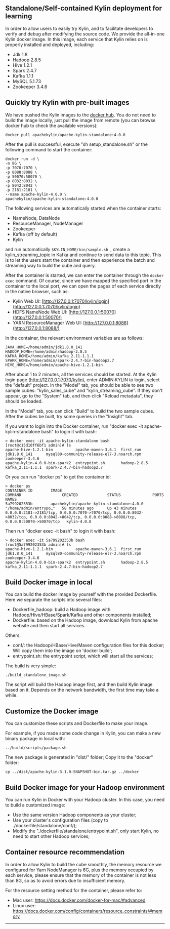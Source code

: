 ## Standalone/Self-contained Kylin deployment for learning

In order to allow users to easily try Kylin, and to facilitate developers to verify and debug after modifying the source code. We provide the all-in-one Kylin docker image. In this image, each service that Kylin relies on is properly installed and deployed, including:

- Jdk 1.8
- Hadoop 2.8.5
- Hive 1.2.1
- Spark 2.4.7
- Kafka 1.1.1
- MySQL 5.1.73
- Zookeeper 3.4.6

## Quickly try Kylin with pre-built images

We have pushed the Kylin images to the [docker hub](https://hub.docker.com/r/apachekylin/apache-kylin-standalone). You do not need to build the image locally, just pull the image from remote (you can browse docker hub to check the available versions):

```
docker pull apachekylin/apache-kylin-standalone:4.0.0
```

After the pull is successful, execute "sh setup_standalone.sh" or the following command to start the container:

```
docker run -d \
-m 8G \
-p 7070:7070 \
-p 8088:8088 \
-p 50070:50070 \
-p 8032:8032 \
-p 8042:8042 \
-p 2181:2181 \
--name apache-kylin-4.0.0 \
apachekylin/apache-kylin-standalone:4.0.0
```

The following services are automatically started when the container starts: 

- NameNode, DataNode
- ResourceManager, NodeManager
- Zookeeper
- Kafka (off by default)
- Kylin

and run automatically `$KYLIN_HOME/bin/sample.sh `, create a kylin_streaming_topic in Kafka and continue to send data to this topic. This is to let the users start the container and then experience the batch and streaming way to build the cube and query.

After the container is started, we can enter the container through the `docker exec` command. Of course, since we have mapped the specified port in the container to the local port, we can open the pages of each service directly in the native browser, such as: 

- Kylin Web UI: [http://127.0.0.1:7070/kylin/login](http://127.0.0.1:7070/kylin/login)
- HDFS NameNode Web UI: [http://127.0.0.1:50070](http://127.0.0.1:50070/)
- YARN ResourceManager Web UI: [http://127.0.0.1:8088](http://127.0.0.1:8088/)

In the container, the relevant environment variables are as follows: 

```
JAVA_HOME=/home/admin/jdk1.8.0_141
HADOOP_HOME=/home/admin/hadoop-2.8.5
KAFKA_HOME=/home/admin/kafka_2.11-1.1.1
SPARK_HOME=/home/admin/spark-2.4.7-bin-hadoop2.7
HIVE_HOME=/home/admin/apache-hive-1.2.1-bin
```

After about 1 to 2 minutes, all the services should be started. At the Kylin login page (http://127.0.0.1:7070/kylin), enter ADMIN:KYLIN to login, select the "default" project. In the "Model" tab, you should be able to see two sample cubes: "kylin_sales_cube" and "kylin_streaming_cube". If they don't appear, go to the "System" tab, and then click "Reload metadata", they should be loaded.

In the "Model" tab, you can click "Build" to build the two sample cubes. After the cubes be built, try some queries in the "Insight" tab.

If you want to login into the Docker container, run "docker exec -it apache-kylin-standalone bash" to login it with bash:

```
> docker exec -it apache-kylin-standalone bash
[root@c15d10ff6bf1 admin]# ls
apache-hive-1.2.1-bin          apache-maven-3.6.1  first_run     jdk1.8.0_141      mysql80-community-release-el7-3.noarch.rpm  zookeeper-3.4.6
apache-kylin-4.0.0-bin-spark2  entrypoint.sh       hadoop-2.8.5  kafka_2.11-1.1.1  spark-2.4.7-bin-hadoop2.7
```

Or you can run "docker ps" to get the container id:

```
> docker ps
CONTAINER ID        IMAGE                                              COMMAND                  CREATED             STATUS              PORTS                                                                                                                                                NAMES
5a799202353b        apachekylin/apache-kylin-standalone:4.0.0   "/home/admin/entrypo…"   58 minutes ago      Up 43 minutes             0.0.0.0:2181->2181/tcp, 0.0.0.0:7070->7070/tcp, 0.0.0.0:8032->8032/tcp, 0.0.0.0:8042->8042/tcp, 0.0.0.0:8088->8088/tcp, 0.0.0.0:50070->50070/tcp   kylin-4.0.0
```

Then run "docker exec -it <container id> bash" to login it with bash:

```
> docker exec -it 5a799202353b bash
[root@5a799202353b admin]# ls
apache-hive-1.2.1-bin          apache-maven-3.6.1  first_run     jdk1.8.0_141      mysql80-community-release-el7-3.noarch.rpm  zookeeper-3.4.6
apache-kylin-4.0.0-bin-spark2  entrypoint.sh       hadoop-2.8.5  kafka_2.11-1.1.1  spark-2.4.7-bin-hadoop2.7
```

## Build Docker image in local

You can build the docker image by yourself with the provided Dockerfile. Here we separate the scripts into several files:

- Dockerfile_hadoop: build a Hadoop image with Hadoop/Hive/HBase/Spark/Kafka and other components installed;
- Dockerfile: based on the Hadoop image, download Kylin from apache website and then start all services.

Others:
- conf/: the Hadoop/HBase/Hive/Maven configuration files for this docker; Will copy them into the image on 'docker build';
- entrypoint.sh: the entrypoint script, which will start all the services;

The build is very simple:

```
./build_standalone_image.sh
```
The script will build the Hadoop image first, and then build Kylin image based on it. Depends on the network bandwidth, the first time may take a while.

## Customize the Docker image

You can customize these scripts and Dockerfile to make your image.

For example, if you made some code change in Kylin, you can make a new binary package in local with:

```
../build/scripts/package.sh
```

The new package is generated in "dist/" folder; Copy it to the "docker" folder:

```
cp ../dist/apache-kylin-3.1.0-SNAPSHOT-bin.tar.gz ../docker
```

## Build Docker image for your Hadoop environment

You can run Kylin in Docker with your Hadoop cluster. In this case, you need to build a customized image:

- Use the same version Hadoop components as your cluster;
- Use your cluster's configuration files (copy to ./dockerfile/standalone/conf/);
- Modify the "./dockerfile/standalone/entrypoint.sh", only start Kylin, no need to start other Hadoop services;


## Container resource recommendation

In order to allow Kylin to build the cube smoothly, the memory resource we configured for Yarn NodeManager is 6G, plus the memory occupied by each service, please ensure that the memory of the container is not less than 8G, so as to avoid errors due to insufficient memory.

For the resource setting method for the container, please refer to:

- Mac user: <https://docs.docker.com/docker-for-mac/#advanced>
- Linux user: <https://docs.docker.com/config/containers/resource_constraints/#memory>

---
